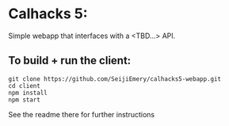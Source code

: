 
# Calhacks 5: 

Simple webapp that interfaces with a <TBD...> API.

## To build + run the client:

    git clone https://github.com/SeijiEmery/calhacks5-webapp.git
    cd client
    npm install
    npm start

See the readme there for further instructions
